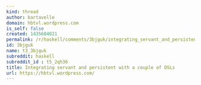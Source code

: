 ```yaml
---
kind: thread
author: bartavelle
domain: hbtvl.wordpress.com
is_self: false
created: 1435604021
permalink: /r/haskell/comments/3bjguk/integrating_servant_and_persistent_with_a_couple/
id: 3bjguk
name: t3_3bjguk
subreddit: haskell
subreddit_id : t5_2qh36
title: Integrating servant and persistent with a couple of DSLs
url: https://hbtvl.wordpress.com/
---
```



